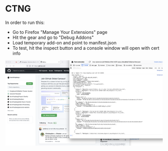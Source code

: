 # CTNG
 
 In order to run this:
  - Go to Firefox "Manage Your Extensions" page
  - Hit the gear and go to "Debug Addons"
  - Load temporary add-on and point to manifest.json
  - To test, hit the inspect button and a console window will open with cert info

![Example](images/cert.png)